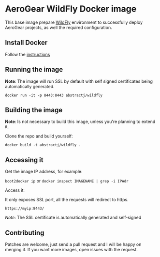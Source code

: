 # AeroGear WildFly Docker image

This base image prepare [WildFly](http://download.jboss.org/wildfly/8.1.0.Final/wildfly-8.1.0.Final.tar.gz) environment to successfully deploy AeroGear projects, as well the required configuration.

## Install Docker

Follow the [instructions](http://docs.docker.com/installation/)

## Running the image

**Note**: The image will run SSL by default with self signed certificates being automatically generated.

`docker run -it -p 8443:8443 abstractj/wildfly`

## Building the image

**Note**: Is not necessary to build this image, unless you're planning to extend it.

Clone the repo and build yourself:

`docker build -t abstractj/wildfly .`


## Accessing it

Get the image IP address, for example:

`boot2docker ip` or `docker inspect IMAGENAME | grep -i IPAdr`

Access it:

It only exposes SSL port, all the requests will redirect to https.

`https://myip:8443/`

*Note*: The SSL certificate is automatically generated and self-signed

## Contributing

Patches are welcome, just send a pull request and I will be happy on merging it. If you want more images, open issues
with the request.
